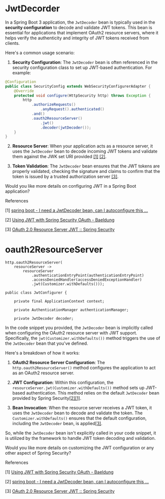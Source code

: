 # JwtDecorder

In a Spring Boot 3 application, the `JwtDecoder` bean is typically used in the **security configuration** to decode and validate JWT tokens. This bean is essential for applications that implement OAuth2 resource servers, where it helps verify the authenticity and integrity of JWT tokens received from clients.

Here's a common usage scenario:

1. **Security Configuration**: The `JwtDecoder` bean is often referenced in the security configuration class to set up JWT-based authentication. For example:

```java
@Configuration
public class SecurityConfig extends WebSecurityConfigurerAdapter {
    @Override
    protected void configure(HttpSecurity http) throws Exception {
        http
            .authorizeRequests()
                .anyRequest().authenticated()
            .and()
            .oauth2ResourceServer()
                .jwt()
                .decoder(jwtDecoder());
    }
}
```

2. **Resource Server**: When your application acts as a resource server, it uses the `JwtDecoder` bean to decode incoming JWT tokens and validate them against the JWK set URI provided [[1]](https://stackoverflow.com/questions/66967775/i-need-a-jwtdecoder-bean-can-i-autoconfigure-this) [[2]](https://www.baeldung.com/spring-security-oauth-jwt).
    
3. **Token Validation**: The `JwtDecoder` bean ensures that the JWT tokens are properly validated, checking the signature and claims to confirm that the token is issued by a trusted authorization server [[3]](https://docs.spring.io/spring-security/reference/servlet/oauth2/resource-server/jwt.html).
    

Would you like more details on configuring JWT in a Spring Boot application?

  
References

[1] [spring boot - I need a JwtDecoder bean, can I autoconfigure this ...](https://stackoverflow.com/questions/66967775/i-need-a-jwtdecoder-bean-can-i-autoconfigure-this)

[2] [Using JWT with Spring Security OAuth - Baeldung](https://www.baeldung.com/spring-security-oauth-jwt)

[3] [OAuth 2.0 Resource Server JWT :: Spring Security](https://docs.spring.io/spring-security/reference/servlet/oauth2/resource-server/jwt.html)

# oauth2ResourceServer

```
http.oauth2ResourceServer(  
    resourceServer ->  
        resourceServer  
            .authenticationEntryPoint(authenticationEntryPoint)  
            .accessDeniedHandler(accessDeniedExceptionHandler)  
            .jwt(Customizer.withDefaults()));
```

```
public class JwtConfigurer {  
  
    private final ApplicationContext context;  
  
    private AuthenticationManager authenticationManager;  
  
    private JwtDecoder decoder;
```


In the code snippet you provided, the `JwtDecoder` bean is implicitly called when configuring the OAuth2 resource server with JWT support. Specifically, the `jwt(Customizer.withDefaults())` method triggers the use of the `JwtDecoder` bean that you've defined.

Here's a breakdown of how it works:

1. **OAuth2 Resource Server Configuration**: The `http.oauth2ResourceServer()` method configures the application to act as an OAuth2 resource server.
    
2. **JWT Configuration**: Within this configuration, the `resourceServer.jwt(Customizer.withDefaults())` method sets up JWT-based authentication. This method relies on the default `JwtDecoder` bean provided by Spring Security[[2]](https://stackoverflow.com/questions/66967775/i-need-a-jwtdecoder-bean-can-i-autoconfigure-this)[[1]](https://www.baeldung.com/spring-security-oauth-jwt).
    
3. **Bean Invocation**: When the resource server receives a JWT token, it uses the `JwtDecoder` bean to decode and validate the token. The `Customizer.withDefaults()` ensures that the default configuration, including the `JwtDecoder` bean, is applied[[3]](https://docs.spring.io/spring-security/reference/servlet/oauth2/resource-server/jwt.html).
    

So, while the `JwtDecoder` bean isn't explicitly called in your code snippet, it is utilized by the framework to handle JWT token decoding and validation.

Would you like more details on customizing the JWT configuration or any other aspect of Spring Security?

  
References

[1] [Using JWT with Spring Security OAuth - Baeldung](https://www.baeldung.com/spring-security-oauth-jwt)

[2] [spring boot - I need a JwtDecoder bean, can I autoconfigure this ...](https://stackoverflow.com/questions/66967775/i-need-a-jwtdecoder-bean-can-i-autoconfigure-this)

[3] [OAuth 2.0 Resource Server JWT :: Spring Security](https://docs.spring.io/spring-security/reference/servlet/oauth2/resource-server/jwt.html)